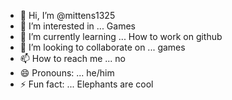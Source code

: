 - 👋 Hi, I’m @mittens1325
- 👀 I’m interested in ... Games
- 🌱 I’m currently learning ... How to work on github
- 💞️ I’m looking to collaborate on ... games
- 📫 How to reach me ... no
- 😄 Pronouns: ... he/him
- ⚡ Fun fact: ... Elephants are cool

<!---
mittens1325/mittens1325 is a ✨ special ✨ repository because its `README.md` (this file) appears on your GitHub profile.
You can click the Preview link to take a look at your changes.
--->
